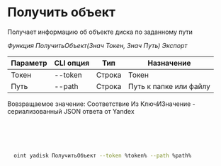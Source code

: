 ﻿---
sidebar_position: 3
---

# Получить объект
 Получает информацию об объекте диска по заданному пути


*Функция ПолучитьОбъект(Знач Токен, Знач Путь) Экспорт*

  | Параметр | CLI опция | Тип | Назначение |
  |-|-|-|-|
  | Токен | --token | Строка | Токен |
  | Путь | --path | Строка | Путь к папке или файлу |

  
  Вовзращаемое значение:   Соответствие Из КлючИЗначение - сериализованный JSON ответа от Yandex

```bsl title="Пример кода"
	

	
```

```sh title="Пример команд CLI"
    
  oint yadisk ПолучитьОбъект --token %token% --path %path%

```


```json title="Результат"



```
